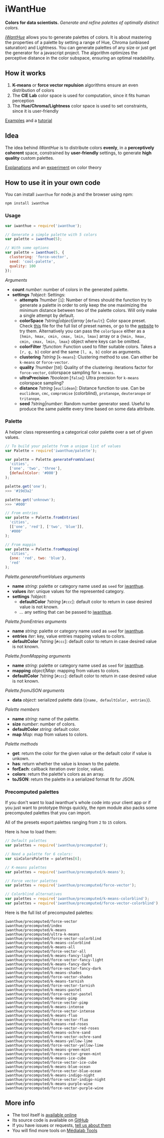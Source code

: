 # iWantHue

**Colors for data scientists.** *Generate and refine palettes of optimally distinct colors.*

*[iWantHue](http://tools.medialab.sciences-po.fr/iwanthue/)* allows you to generate palettes of colors. It is about mastering the properties of a palette by setting a range of Hue, Chroma (unbiased saturation) and Lightness. You can generate palettes of any size or just get the generator for a javascript project. The algorithm optimizes the perceptive distance in the color subspace, ensuring an optimal readability.

## How it works
1. **K-means** or **force vector repulsion** algorithms ensure an even distribution of colors
2. The **CIE Lab** color space is used for computation, since it fits human perception
3. The **Hue/Chroma/Lightness** color space is used to set constraints, since it is user-friendly

[Examples](http://tools.medialab.sciences-po.fr/iwanthue/examples.php) and a [tutorial](http://tools.medialab.sciences-po.fr/iwanthue/tutorial.php)

## Idea
The idea behind *iWantHue* is to distribute colors **evenly**, in a **perceptively coherent** space,
constrained by **user-friendly** settings, to generate **high quality** custom palettes.

[Explanations](http://tools.medialab.sciences-po.fr/iwanthue/theory.php) and an [experiment](http://tools.medialab.sciences-po.fr/iwanthue/experiment.php) on color theory

## How to use it in your own code

You can install `iwanthue` for node.js and the browser using npm:

```
npm install iwanthue
```

### Usage

```js
var iwanthue = require('iwanthue');

// Generate a simple palette with 5 colors
var palette = iwanthue(5);

// With some options
var palette = iwanthue(5, {
  clustering: 'force-vector',
  seed: 'cool-palette',
  quality: 100
});
```

*Arguments*

* **count** *number*: number of colors in the generated palette.
* **settings** *?object*: Settings:
  * **attempts** *?number* [`1`]: Number of times should the function try to generate a palette in order to only keep the one maximizing the minimum distance between two of the palette colors. Will only make a single attempt by default.
  * **colorSpace** *?string|object|array* [`default`]: Color space preset. Check [this](https://github.com/medialab/iwanthue/blob/master/npm/presets.js) file for the full list of preset names, or go to the [website]([iWantHue](http://tools.medialab.sciences-po.fr/iwanthue/)) to try them. Alternatively you can pass the `colorSpace` either as a `[hmin, hmax, cmin, cmax, lmin, lmax]` array or a `{hmin, hmax, cmin, cmax, lmin, lmax}` object where keys can be omitted.
  * **colorFilter** *?function*: Function used to filter suitable colors. Takes a `[r, g, b]` color and the same `[l, a, b]` color as arguments.
  * **clustering** *?string* [`k-means`]: Clustering method to use. Can either be `k-means` or `force-vector`.
  * **quality** *?number* [`50`]: Quality of the clustering: iterations factor for `force-vector`, colorspace sampling for `k-means`.
  * **ultraPrecision** *?boolean* [`false`]: Ultra precision for `k-means` colorspace sampling?
  * **distance** *?string* [`euclidean`]: Distance function to use. Can be `euclidean`, `cmc`, `compromise` (colorblind), `protanope`, `deuteranope` or `tritanope`.
  * **seed** *?string|number*: Random number generator seed. Useful to produce the same palette every time based on some data attribute.

### Palette

A helper class representing a categorical color palette over a set of given values.

```js
// To build your palette from a unique list of values
var Palette = require('iwanthue/palette');

var palette = Palette.generateFromValues(
  'cities',
  ['one', 'two', 'three'],
  {defaultColor: '#000'}
);

palette.get('one');
>>> '#19d3a2'

palette.get('unknown');
>>> '#000'

// From entries
var palette = Palette.fromEntries(
  'cities',
  [['one', 'red'], ['two', 'blue']],
  '#000'
);

// From mappin
var palette = Palette.fromMapping(
  'cities',
  {one: 'red', two: 'blue'},
  'red'
);
```

*Palette.generateFromValues arguments*

* **name** *string*: palette or category name used as `seed` for [iwanthue](#usage).
* **values** *iter*: unique values for the represented category.
* **settings** *?object*:
  * **defaultColor** *?string* [`#ccc`]: default color to return in case desired value is not known.
  * *...* any setting that can be passed to [iwanthue](#usage).

*Palette.fromEntries arguments*

* **name** *string*: palette or category name used as `seed` for [iwanthue](#usage).
* **entries** *iter*: key, value entries mapping values to colors.
* **defaultColor** *?string* [`#ccc`]: default color to return in case desired value is not known.

*Palette.fromMapping arguments*

* **name** *string*: palette or category name used as `seed` for [iwanthue](#usage).
* **mapping** *object|Map*: mapping from values to colors.
* **defaultColor** *?string* [`#ccc`]: default color to return in case desired value is not known.

*Palette.fromJSON arguments*

* **data** *object*: serialized palette data (`{name, defaultColor, entries}`).

*Palette members*

* **name** *string*: name of the palette.
* **size** *number*: number of colors.
* **defaultColor** *string*: default color.
* **map** *Map*: map from values to colors.

*Palette methods*

* **get**: return the color for the given value or the default color if value is unkown.
* **has**: return whether the value is known to the palette.
* **forEach**: callback iteration over (color, value).
* **colors**: return the palette's colors as an array.
* **toJSON**: return the palette in a serialized format fit for JSON.

### Precomputed palettes

If you don't want to load iwanthue's whole code into your client app or if you just want to prototype things quickly, the npm module also packs some precomputed palettes that you can import.

All of the presets export palettes ranging from `2` to `15` colors.

Here is how to load them:

```js
// Default palettes
var palettes = require('iwanthue/precomputed');

// Need a palette for 6 colors:
var sixColorsPalette = palettes[6];

// K-means palettes
var palettes = require('iwanthue/precomputed/k-means');

// Force vector palettes
var palettes = require('iwanthue/precomputed/force-vector');

// Colorblind alternatives
var palettes = require('iwanthue/precomputed/k-means-colorblind');
var palettes = require('iwanthue/precomputed/force-vector-colorblind');
```

Here is the full list of precomputed palettes:

```
iwanthue/precomputed/force-vector
iwanthue/precomputed/index
iwanthue/precomputed/k-means
iwanthue/precomputed/ultra-k-means
iwanthue/precomputed/force-vector-colorblind
iwanthue/precomputed/k-means-colorblind
iwanthue/precomputed/k-means-all
iwanthue/precomputed/force-vector-all
iwanthue/precomputed/k-means-fancy-light
iwanthue/precomputed/force-vector-fancy-light
iwanthue/precomputed/k-means-fancy-dark
iwanthue/precomputed/force-vector-fancy-dark
iwanthue/precomputed/k-means-shades
iwanthue/precomputed/force-vector-shades
iwanthue/precomputed/k-means-tarnish
iwanthue/precomputed/force-vector-tarnish
iwanthue/precomputed/k-means-pastel
iwanthue/precomputed/force-vector-pastel
iwanthue/precomputed/k-means-pimp
iwanthue/precomputed/force-vector-pimp
iwanthue/precomputed/k-means-intense
iwanthue/precomputed/force-vector-intense
iwanthue/precomputed/k-means-fluo
iwanthue/precomputed/force-vector-fluo
iwanthue/precomputed/k-means-red-roses
iwanthue/precomputed/force-vector-red-roses
iwanthue/precomputed/k-means-ochre-sand
iwanthue/precomputed/force-vector-ochre-sand
iwanthue/precomputed/k-means-yellow-lime
iwanthue/precomputed/force-vector-yellow-lime
iwanthue/precomputed/k-means-green-mint
iwanthue/precomputed/force-vector-green-mint
iwanthue/precomputed/k-means-ice-cube
iwanthue/precomputed/force-vector-ice-cube
iwanthue/precomputed/k-means-blue-ocean
iwanthue/precomputed/force-vector-blue-ocean
iwanthue/precomputed/k-means-indigo-night
iwanthue/precomputed/force-vector-indigo-night
iwanthue/precomputed/k-means-purple-wine
iwanthue/precomputed/force-vector-purple-wine
```

## More info
* The tool itself is [available online](http://tools.medialab.sciences-po.fr/iwanthue/)
* Its source code is available on [GitHub](https://github.com/medialab/iwanthue/)
* If you have issues or requests, [tell us about them](https://github.com/medialab/iwanthue/issues)
* You will find more tools on [Médialab Tools](http://tools.medialab.sciences-po.fr/)
